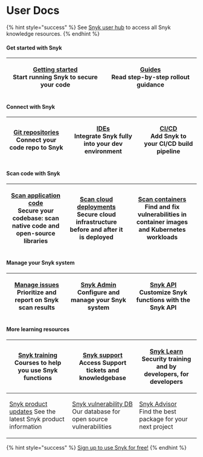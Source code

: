 # User Docs

{% hint style="success" %}
See [Snyk user hub](https://snyk.io/user-hub/) to access all Snyk knowledge resources.
{% endhint %}

#### Get started with Snyk

| <p>​<a href="getting-started/">Getting started</a><br>Start running Snyk to secure your code</p> | <p><a href="guides/">Guides</a><br>Read step-by-step rollout guidance</p> |
| ------------------------------------------------------------------------------------------------ | ------------------------------------------------------------------------- |

#### Connect with Snyk <a href="#explore-snyk-products" id="explore-snyk-products"></a>

| <p><a href="integrations/git-repository-scm-integrations/">Git repositories</a><br>Connect your code repo to Snyk</p> | <p><a href="ide-tools/">IDEs</a><br>Integrate Snyk fully into your dev environment</p> | <p><a href="integrations/ci-cd-integrations/">CI/CD</a><br>Add Snyk to your CI/CD build pipeline</p> |
| --------------------------------------------------------------------------------------------------------------------- | -------------------------------------------------------------------------------------- | ---------------------------------------------------------------------------------------------------- |

#### Scan code with Snyk <a href="#explore-snyk-products" id="explore-snyk-products"></a>

| <p><a href="scan-application-code/">Scan application code</a><br>Secure your codebase: scan native code and  open-source libraries</p> | <p><a href="scan-cloud-deployment/">Scan cloud deployments</a><strong></strong><br><strong></strong>Secure cloud infrastructure before and after it is deployed</p> | <p>​<a href="scan-containers/">Scan containers</a> <strong></strong> <br>Find and fix vulnerabilities in container images and Kubernetes workloads</p> |
| -------------------------------------------------------------------------------------------------------------------------------------- | ------------------------------------------------------------------------------------------------------------------------------------------------------------------- | ------------------------------------------------------------------------------------------------------------------------------------------------------ |

#### Manage your Snyk system

| <p><a href="manage-issues/">Manage issues</a><br>Prioritize and report on Snyk scan results</p> | <p><a href="user-and-group-management/">Snyk Admin</a><br>Configure and manage your Snyk system</p> | <p><a href="snyk-api-info/">Snyk API</a><br>Customize Snyk functions with the Snyk API</p> |
| ----------------------------------------------------------------------------------------------- | --------------------------------------------------------------------------------------------------- | ------------------------------------------------------------------------------------------ |

#### More learning resources <a href="#use-other-resources" id="use-other-resources"></a>

| <p><a href="https://training.snyk.io/">Snyk training</a><br>Courses to help you use Snyk functions</p> | <p>​<a href="https://support.snyk.io/hc/en-us">Snyk support</a> <br>Access Support tickets and knowledgebase</p>        | <p><a href="https://learn.snyk.io/">Snyk Learn</a>​<br>Security training and by developers, for developers</p> |
| ------------------------------------------------------------------------------------------------------ | ----------------------------------------------------------------------------------------------------------------------- | -------------------------------------------------------------------------------------------------------------- |
| ​[Snyk product updates](https://updates.snyk.io/) See the latest Snyk product information              | <p>​<a href="https://security.snyk.io/">Snyk vulnerability DB</a>  <br>Our database for open source vulnerabilities</p> | <p>​<a href="https://snyk.io/advisor/">Snyk Advisor</a> <br>Find the best package for your next project</p>    |

{% hint style="success" %}
[Sign up to use Snyk for free!](https://snyk.io/login?cta=sign-up\&loc=nav\&page=support\_docs\_page)
{% endhint %}
